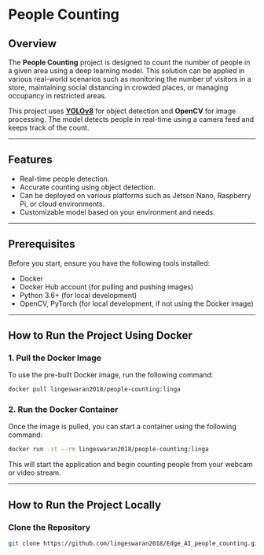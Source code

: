 # People Counting

## Overview

The **People Counting** project is designed to count the number of people in a given area using a deep learning model. This solution can be applied in various real-world scenarios such as monitoring the number of visitors in a store, maintaining social distancing in crowded places, or managing occupancy in restricted areas.

This project uses **[YOLOv8](https://github.com/ultralytics/yolov8)** for object detection and **OpenCV** for image processing. The model detects people in real-time using a camera feed and keeps track of the count.

---

## Features

- Real-time people detection.
- Accurate counting using object detection.
- Can be deployed on various platforms such as Jetson Nano, Raspberry Pi, or cloud environments.
- Customizable model based on your environment and needs.

---

## Prerequisites

Before you start, ensure you have the following tools installed:

- Docker
- Docker Hub account (for pulling and pushing images)
- Python 3.6+ (for local development)
- OpenCV, PyTorch (for local development, if not using the Docker image)
  
---

## How to Run the Project Using Docker

### 1. Pull the Docker Image

To use the pre-built Docker image, run the following command:

```sh
docker pull lingeswaran2018/people-counting:linga
```

### 2. Run the Docker Container

Once the image is pulled, you can start a container using the following command:

```sh
docker run -it --rm lingeswaran2018/people-counting:linga
```

This will start the application and begin counting people from your webcam or video stream.

---

## How to Run the Project Locally

### Clone the Repository

```sh
git clone https://github.com/lingeswaran2018/Edge_AI_people_counting.git
```



